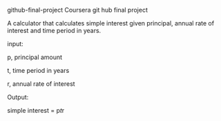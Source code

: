 github-final-project
Coursera git hub final project

A calculator that calculates simple interest given principal, annual rate of interest and time period in years.

input:

  p, principal amount
  
  t, time period in years 
  
  r, annual rate of interest

Output:

  simple interest = p*t*r
  
  
